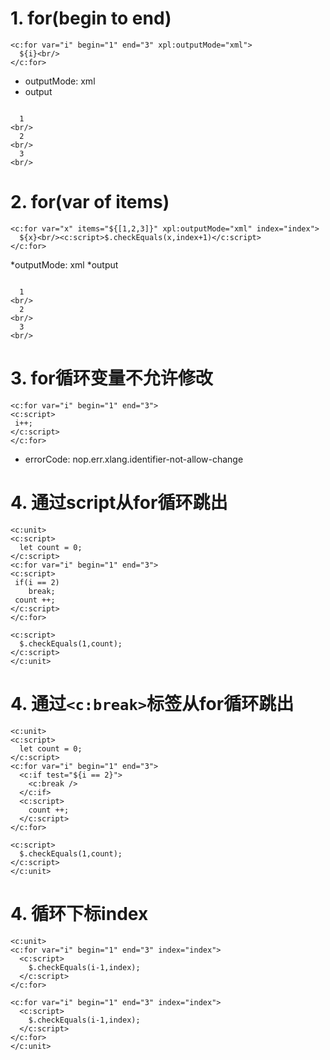 # 1. for(begin to end)

````xpl
<c:for var="i" begin="1" end="3" xpl:outputMode="xml">
  ${i}<br/>
</c:for>
````

* outputMode: xml
* output

````

  1
<br/>
  2
<br/>
  3
<br/>
````

# 2. for(var of items)

````xpl
<c:for var="x" items="${[1,2,3]}" xpl:outputMode="xml" index="index">
  ${x}<br/><c:script>$.checkEquals(x,index+1)</c:script>
</c:for>
````

*outputMode: xml
*output

````

  1
<br/>
  2
<br/>
  3
<br/>
````

# 3. for循环变量不允许修改

````xpl
<c:for var="i" begin="1" end="3">
<c:script>
 i++;
</c:script>
</c:for>
````

* errorCode: nop.err.xlang.identifier-not-allow-change

# 4. 通过script从for循环跳出

````xpl
<c:unit>
<c:script>
  let count = 0;
</c:script>
<c:for var="i" begin="1" end="3">
<c:script>
 if(i == 2)
    break;
 count ++;
</c:script>
</c:for>

<c:script>
  $.checkEquals(1,count);
</c:script>
</c:unit>
````

# 4. 通过`<c:break>`标签从for循环跳出

````xpl
<c:unit>
<c:script>
  let count = 0;
</c:script>
<c:for var="i" begin="1" end="3">
  <c:if test="${i == 2}">
    <c:break />
  </c:if>
  <c:script>
    count ++;
  </c:script>
</c:for>

<c:script>
  $.checkEquals(1,count);
</c:script>
</c:unit>
````

# 4. 循环下标index

````xpl
<c:unit>
<c:for var="i" begin="1" end="3" index="index">
  <c:script>
    $.checkEquals(i-1,index);
  </c:script>
</c:for>

<c:for var="i" begin="1" end="3" index="index">
  <c:script>
    $.checkEquals(i-1,index);
  </c:script>
</c:for>
</c:unit>
````